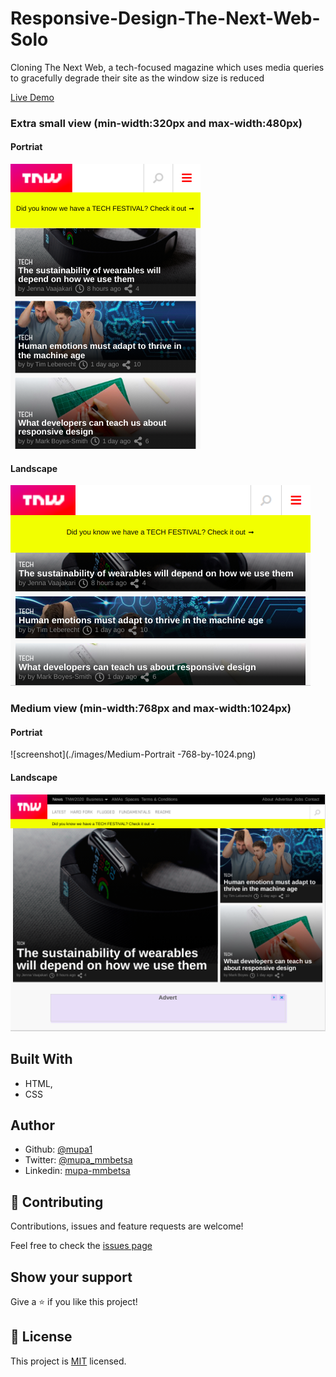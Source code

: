 # Responsive-Design-The-Next-Web-Solo
Cloning The Next Web, a tech-focused magazine which uses media queries to gracefully degrade their site as the window size is reduced

[Live Demo](https://romantic-hopper-214a74.netlify.com/)

### Extra small view (min-width:320px and max-width:480px)

#### Portriat

![screenshot](./images/extra-small-screen-portriat.png)

#### Landscape

![screenshot](./images/extra-small-screen-landscape.png)

### Medium view (min-width:768px and max-width:1024px)

#### Portriat

![screenshot](./images/Medium-Portrait -768-by-1024.png)

#### Landscape

![screenshot](./images/medium-landscape-768-by-1024.png)

## Built With

- HTML,
- CSS

## Author

- Github: [@mupa1](https://github.com/Mupa1)
- Twitter: [@mupa_mmbetsa](https://twitter.com/mupa_mmbetsa)
- Linkedin: [mupa-mmbetsa](https://www.linkedin.com/in/mupa-mmbetsa)

## 🤝 Contributing

Contributions, issues and feature requests are welcome!

Feel free to check the [issues page](https://github.com/Mupa1/Responsive-Design-The-Next-Web-Solo/issues)

## Show your support

Give a ⭐️ if you like this project!

## 📝 License

This project is [MIT](lic.url) licensed.
